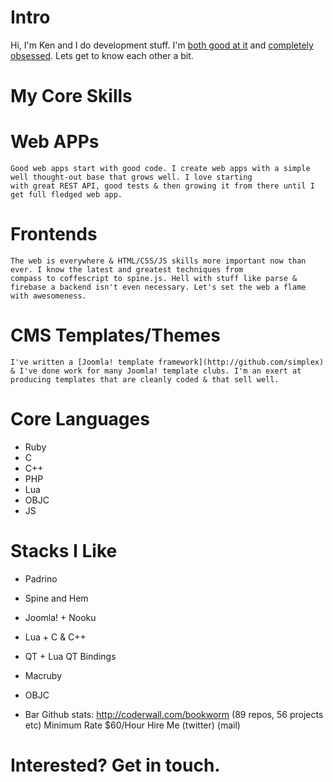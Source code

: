 # Intro

 Hi, I'm Ken and I do development stuff. I'm [both good at it](http://github.com/bookworm) and [completely obsessed](http://coderwall.com/bookworm). Lets get to know each other a bit. 

# My Core Skills 

  # Web APPs
    Good web apps start with good code. I create web apps with a simple well thought-out base that grows well. I love starting
    with great REST API, good tests & then growing it from there until I get full fledged web app.

  # Frontends  
    The web is everywhere & HTML/CSS/JS skills more important now than ever. I know the latest and greatest techniques from 
    compass to coffescript to spine.js. Hell with stuff like parse & firebase a backend isn't even necessary. Let's set the web a flame with awesomeness.

  # CMS Templates/Themes
    I've written a [Joomla! template framework](http://github.com/simplex) & I've done work for many Joomla! template clubs. I'm an exert at producing templates that are cleanly coded & that sell well.

# Core Languages
  - Ruby   
  - C   
  - C++
  - PHP
  - Lua 
  - OBJC
  - JS  

# Stacks I Like  
  - Padrino
  - Spine and Hem
  - Joomla! + Nooku
  - Lua + C & C++
  - QT + Lua QT Bindings
  - Macruby
  - OBJC 

- Bar
 Github stats: http://coderwall.com/bookworm (89 repos, 56 projects etc)
 Minimum Rate $60/Hour 
 Hire Me (twitter) (mail)   

# Interested? Get in touch.                      